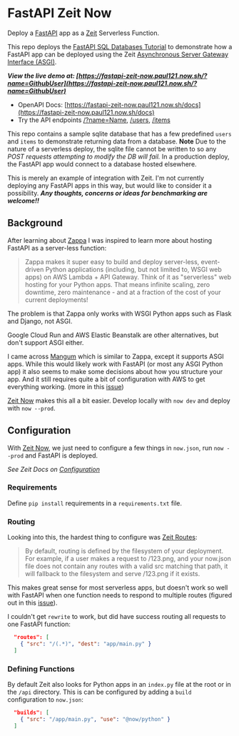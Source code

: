 # FastAPI Zeit Now

Deploy a [FastAPI] app as a [Zeit] Serverless Function.

This repo deploys the [FastAPI SQL Databases Tutorial] to demonstrate how a FastAPI app can be deployed using the Zeit 
[Asynchronous Server Gateway Interface (ASGI)].

**_View the live demo at: [https://fastapi-zeit-now.paul121.now.sh/?name=GithubUser](https://fastapi-zeit-now.paul121.now.sh/?name=GithubUser)_**
- OpenAPI Docs: [https://fastapi-zeit-now.paul121.now.sh/docs](https://fastapi-zeit-now.paul121.now.sh/docs)
- Try the API endpoints [/?name=Name](https://fastapi-zeit-now.paul121.now.sh/?name=Name), [/users](https://fastapi-zeit-now.paul121.now.sh/users), [/items](https://fastapi-zeit-now.paul121.now.sh/items)

This repo contains a sample sqlite database that has a few predefined `users` and `items` to demonstrate returning data
from a database. **Note** Due to the nature of a serverless deploy, the sqlite file cannot be written to so any 
*POST requests attempting to modify the DB will fail.* In a production deploy, the FastAPI app would connect to a 
database hosted elsewhere.

This is merely an example of integration with Zeit. I'm not currently deploying any FastAPI apps in this way, but would
like to consider it a possibility. **_Any thoughts, concerns or ideas for benchmarking are welcome!!_**

## Background

After learning about [Zappa] I was inspired to learn more about hosting FastAPI as a server-less function:
> Zappa makes it super easy to build and deploy server-less, event-driven Python applications (including, but not limited to, WSGI web apps) on AWS Lambda + API Gateway. Think of it as "serverless" web hosting for your Python apps. That means infinite scaling, zero downtime, zero maintenance - and at a fraction of the cost of your current deployments!

The problem is that Zappa only works with WSGI Python apps such as Flask and Django, not ASGI.

Google Cloud Run and AWS Elastic Beanstalk are other alternatives, but don't support ASGI either.

I came across [Mangum] which is similar to Zappa, except it supports ASGI apps. While this would likely work with 
FastAPI (or most any ASGI Python app) it also seems to make some decisions about how you structure your app. And it 
still requires quite a bit of configuration with AWS to get everything working. (more in this [issue](https://github.com/tiangolo/fastapi/issues/812))

[Zeit Now] makes this all a bit easier. Develop locally with `now dev` and deploy with `now --prod`.

## Configuration

With [Zeit Now], we just need to configure a few things in `now.json`, run `now --prod` and FastAPI is deployed.

*See Zeit Docs on [Configuration](https://zeit.co/docs/configuration)*

### Requirements

Define `pip install` requirements in a `requirements.txt` file.

### Routing

Looking into this, the hardest thing to configure was [Zeit Routes]: 
> By default, routing is defined by the filesystem of your deployment. For example, if a user makes a request to /123.png, and your now.json file does not contain any routes with a valid src matching that path, it will fallback to the filesystem and serve /123.png if it exists.

This makes great sense for most serverless apps, but doesn't work so well with FastAPI when one function needs to 
respond to multiple routes (figured out in this [issue](https://github.com/zeit/now/issues/3729#issuecomment-582114686)).

I couldn't get `rewrite` to work, but did have success routing all requests to one FastAPI function:
```json
  "routes": [
    { "src": "/(.*)", "dest": "app/main.py" }
  ]
```

### Defining Functions

By default Zeit also looks for Python apps in an `index.py` file at the root or in the `/api` directory. This is can be
configured by adding a `build` configuration to `now.json`:
```json
  "builds": [
    { "src": "/app/main.py", "use": "@now/python" }
  ]
```


[FastAPI]: https://fastapi.tiangolo.com
[FastAPI SQL Databases Tutorial]:https://fastapi.tiangolo.com/tutorial/sql-databases/#review-all-the-files
[Zeit]: https://zeit.co
[Zeit Now]: https://github.com/zeit/now/tree/master/packages/now-cli
[Asynchronous Server Gateway Interface (ASGI)]: https://zeit.co/docs/runtimes#advanced-usage/advanced-python-usage/asynchronous-server-gateway-interface
[Zeit Routes]: https://zeit.co/docs/configuration#project/routes
[Zappa]: https://github.com/Miserlou/Zappa
[Mangum]: https://github.com/erm/mangum